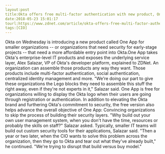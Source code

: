 ```yaml
---
layout:post
title:Okta offers free multi-factor authentication with new product, One App
date:2018-05-23 15:01:17
tourl:https://www.zdnet.com/article/okta-offers-free-multi-factor-authentication-with-new-product-one-app/
tags:[CIO]
---
```

Okta on Wednesday is introducing a new product called One App for smaller organizations -- or organizations that need security for early-stage projects -- that need a more affordable entry point into Okta.One App takes Okta's enterprise-level IT products and exposes the underlying service layer, Alex Salazar, VP of Okta's developer platform, explained to ZDNet. An organization can assemble those products any way they want. Those products include multi-factor authentication, social authentication, centralized identity management and more. "We're doing our part to give these organizations the Lego blocks they need to assemble this stuff the right away, even if they're not experts in it," Salazar said. One App is free for organizations willing to display the Okta logo when their users are going through registration or authentication. In addition to elevating the Okta brand and furthering Okta's commitment to security, the free version also helps advance the overall objective of One App: Convincing organizations to skip the process of building their security layers. "Why build out your own user management system, when you don't have the time, resources or probably the skills on staff?" Salazar asked. Typically, smaller IT teams will build out custom security tools for their applications, Salazar said. "Then a year or two later, when the CIO wants to solve this problem across the organization, then they go to Okta and tear out what they've already built," he continued. "We're trying to disrupt that build versus buy model."